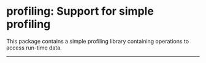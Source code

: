 profiling: Support for simple profiling
=======================================

This package contains a simple profiling library
containing operations to access run-time data.

--------------------------------------------------------------------------
